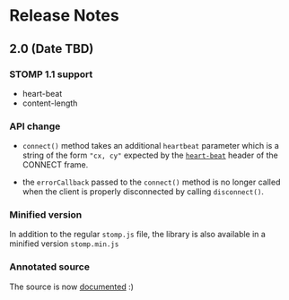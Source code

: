 # Release Notes

## 2.0 (Date TBD)

### STOMP 1.1 support

* heart-beat
* content-length

### API change

* `connect()` method takes an additional `heartbeat` parameter which is a string of the form `"cx, cy"` expected by the [`heart-beat`](http://stomp.github.com/stomp-specification-1.1.html#Heart-beating) header of the CONNECT frame. 

* the `errorCallback` passed to the `connect()` method is no longer called when the
  client is properly disconnected by calling `disconnect()`.

### Minified version

In addition to the regular `stomp.js` file, the library is also available in a minified version `stomp.min.js`

### Annotated source

The source is now [documented](http://jmesnil.net/stomp-websocket/stomp.html) :)
